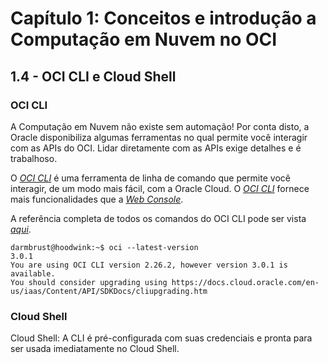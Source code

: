# Capítulo 1: Conceitos e introdução a Computação em Nuvem no OCI

## 1.4 - OCI CLI e Cloud Shell

### __OCI CLI__

A Computação em Nuvem não existe sem automação! Por conta disto, a Oracle disponibiliza algumas ferramentas no qual permite você interagir com as APIs do OCI. Lidar diretamente com as APIs exige detalhes e é trabalhoso. 

O _[OCI CLI](https://docs.oracle.com/pt-br/iaas/Content/API/Concepts/cliconcepts.htm)_ é uma ferramenta de linha de comando que permite você interagir, de um modo mais fácil, com a Oracle Cloud. O _[OCI CLI](https://docs.oracle.com/pt-br/iaas/Content/API/Concepts/cliconcepts.htm)_ fornece mais funcionalidades que a _[Web Console](https://docs.oracle.com/pt-br/iaas/Content/GSG/Tasks/signingin.htm)_.

A referência completa de todos os comandos do OCI CLI pode ser vista _[aqui](https://docs.oracle.com/en-us/iaas/tools/oci-cli/latest/oci_cli_docs/)_.

```
darmbrust@hoodwink:~$ oci --latest-version
3.0.1
You are using OCI CLI version 2.26.2, however version 3.0.1 is available. 
You should consider upgrading using https://docs.cloud.oracle.com/en-us/iaas/Content/API/SDKDocs/cliupgrading.htm
```

### __Cloud Shell__

Cloud Shell: A CLI é pré-configurada com suas credenciais e pronta para ser usada imediatamente no Cloud Shell.